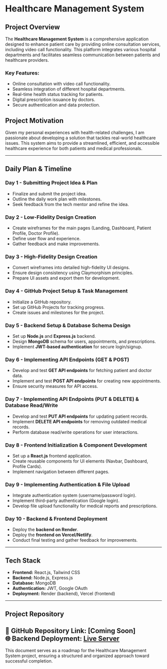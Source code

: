 # Healthcare Management System  

## **Project Overview**  
The **Healthcare Management System** is a comprehensive application designed to enhance patient care by providing online consultation services, including video call functionality. This platform integrates various hospital departments and facilitates seamless communication between patients and healthcare providers.  

### **Key Features:**  
- Online consultation with video call functionality.  
- Seamless integration of different hospital departments.  
- Real-time health status tracking for patients.  
- Digital prescription issuance by doctors.  
- Secure authentication and data protection.  

## **Project Motivation**  
Given my personal experiences with health-related challenges, I am passionate about developing a solution that tackles real-world healthcare issues. This system aims to provide a streamlined, efficient, and accessible healthcare experience for both patients and medical professionals.  

---

## **Daily Plan & Timeline**  

### **Day 1 - Submitting Project Idea & Plan**  
- Finalize and submit the project idea.  
- Outline the daily work plan with milestones.  
- Seek feedback from the tech mentor and refine the idea.  

### **Day 2 - Low-Fidelity Design Creation**  
- Create wireframes for the main pages (Landing, Dashboard, Patient Profile, Doctor Profile).  
- Define user flow and experience.  
- Gather feedback and make improvements.  

### **Day 3 - High-Fidelity Design Creation**  
- Convert wireframes into detailed high-fidelity UI designs.  
- Ensure design consistency using Claymorphism principles.  
- Prepare UI assets and export them for development.  

### **Day 4 - GitHub Project Setup & Task Management**  
- Initialize a GitHub repository.  
- Set up GitHub Projects for tracking progress.  
- Create issues and milestones for the project.  

### **Day 5 - Backend Setup & Database Schema Design**  
- Set up **Node.js** and **Express.js** backend.  
- Design **MongoDB** schema for users, appointments, and prescriptions.  
- Implement **JWT-based authentication** for secure login/signup.  

### **Day 6 - Implementing API Endpoints (GET & POST)**  
- Develop and test **GET API endpoints** for fetching patient and doctor data.  
- Implement and test **POST API endpoints** for creating new appointments.  
- Ensure security measures for API access.  

### **Day 7 - Implementing API Endpoints (PUT & DELETE) & Database Read/Write**  
- Develop and test **PUT API endpoints** for updating patient records.  
- Implement **DELETE API endpoints** for removing outdated medical records.  
- Perform database read/write operations for user interactions.  

### **Day 8 - Frontend Initialization & Component Development**  
- Set up a **React.js** frontend application.  
- Create reusable components for UI elements (Navbar, Dashboard, Profile Cards).  
- Implement navigation between different pages.  

### **Day 9 - Implementing Authentication & File Upload**  
- Integrate authentication system (username/password login).  
- Implement third-party authentication (Google login).  
- Develop file upload functionality for medical reports and prescriptions.  

### **Day 10 - Backend & Frontend Deployment**  
- Deploy the **backend on Render**.  
- Deploy the **frontend on Vercel/Netlify**.  
- Conduct final testing and gather feedback for improvements.  

---

## **Tech Stack**  
- **Frontend:** React.js, Tailwind CSS  
- **Backend:** Node.js, Express.js  
- **Database:** MongoDB  
- **Authentication:** JWT, Google OAuth  
- **Deployment:** Render (backend), Vercel (frontend)  

---

## **Project Repository**  
📌 GitHub Repository Link: **[Coming Soon]**  
🌐 Backend Deployment: **[Live Server](https://s65-hemasri-capstone-medinest-4.onrender.com)**
---

This document serves as a roadmap for the Healthcare Management System project, ensuring a structured and organized approach toward successful completion. 

